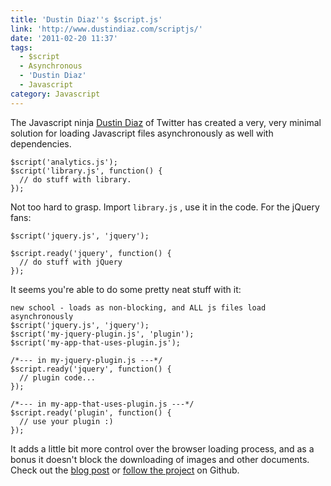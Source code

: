 ```yaml
---
title: 'Dustin Diaz''s $script.js'
link: 'http://www.dustindiaz.com/scriptjs/'
date: '2011-02-20 11:37'
tags:
  - $script
  - Asynchronous
  - 'Dustin Diaz'
  - Javascript
category: Javascript
---
```


The Javascript ninja [Dustin Diaz](http://twitter.com/ded) of Twitter has created a very, very minimal solution for loading Javascript files asynchronously as well with dependencies.

    $script('analytics.js');
    $script('library.js', function() {
      // do stuff with library.
    });
Not too hard to grasp. Import `library.js` , use it in the code. For the jQuery fans:

    $script('jquery.js', 'jquery');
    
    $script.ready('jquery', function() {
      // do stuff with jQuery
    });
It seems you're able to do some pretty neat stuff with it:

    new school - loads as non-blocking, and ALL js files load asynchronously
    $script('jquery.js', 'jquery');
    $script('my-jquery-plugin.js', 'plugin');
    $script('my-app-that-uses-plugin.js');
    
    /*--- in my-jquery-plugin.js ---*/
    $script.ready('jquery', function() {
      // plugin code...
    });
    
    /*--- in my-app-that-uses-plugin.js ---*/
    $script.ready('plugin', function() {
      // use your plugin :)
    });
It adds a little bit more control over the browser loading process, and as a bonus it doesn't block the downloading of images and other documents. Check out the [blog post](http://www.dustindiaz.com/scriptjs/) or [follow the project](https://github.com/polvero/script.js) on Github.
